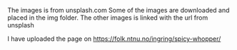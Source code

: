 The images is from unsplash.com
Some of the images are downloaded and placed in the img folder. The other images is linked with the url from unsplash

I have uploaded the page on https://folk.ntnu.no/ingring/spicy-whopper/
